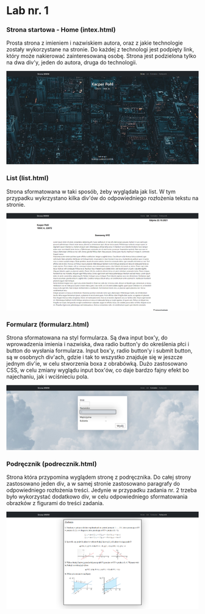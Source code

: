 # Lab nr. 1

### Strona startowa - Home (intex.html)

Prosta strona z imieniem i nazwiskiem autora, oraz z jakie technologie zostały wykorzystane na stronie.
Do każdej z technologi jest podpięty link, który może nakierować zainteresowaną osobę.
Strona jest podzielona tylko na dwa div'y, jeden do autora, druga do technologii.

![](assets/screenshot/home.png)

### List (list.html)

Strona sformatowana w taki sposób, żeby wyglądała jak list. W tym przypadku wykrzystano kilka div'ów do odpowiedniego
rozłożenia tekstu na stronie.

![](assets/screenshot/list.png)

### Formularz (formularz.html)

Strona sformatowana na styl formularza. Są dwa input box'y, do wprowadzenia imienia i nazwiska, 
dwa radio button'y do określenia płci i button do wysłania formularza. Input box'y, radio button'y i submit button, 
są w osobnych div'ach, gdzie i tak to wszystko znajduje się w jeszcze jednym div'ie, w celu stworzenia boxa z obrabówką.
Dużo zastosowano CSS, w celu zmiany wyglądu input box'ów, co daje bardzo fajny efekt bo najechaniu, jak i wciśnieciu pola.

![](assets/screenshot/formularz.png)

### Podręcznik (podrecznik.html)

Strona która przypomina wyglądem stronę z podręcznika. Do całej strony zastosowano jeden div, 
a w samej stronie zastosowano paragrafy do odpowiedniego rozłożenia treści. Jedynie w przypadku zadania nr. 2 trzeba
było wykorzystać dodatkowo div, w celu odpowiedniego sformatowania obrazków z figurami do treści zadania.

![](assets/screenshot/podrecznik.png)

